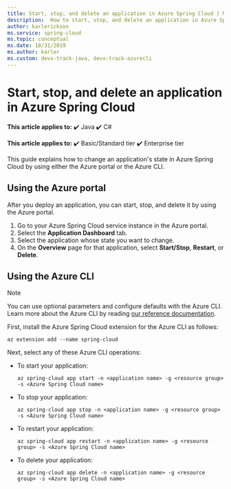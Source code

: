```yaml
---
title: Start, stop, and delete an application in Azure Spring Cloud | Microsoft Docs
description:  How to start, stop, and delete an application in Azure Spring Cloud
author: karlerickson
ms.service: spring-cloud
ms.topic: conceptual
ms.date: 10/31/2019
ms.author: karler
ms.custom: devx-track-java, devx-track-azurecli
---
```


# Start, stop, and delete an application in Azure Spring Cloud

**This article applies to:** ✔️ Java ✔️ C#

**This article applies to:** ✔️ Basic/Standard tier ✔️ Enterprise tier

This guide explains how to change an application's state in Azure Spring Cloud by using either the Azure portal or the Azure CLI.

## Using the Azure portal

After you deploy an application, you can start, stop, and delete it by using the Azure portal.

1. Go to your Azure Spring Cloud service instance in the Azure portal.
1. Select the **Application Dashboard** tab.
1. Select the application whose state you want to change.
1. On the **Overview** page for that application, select **Start/Stop**, **Restart**, or **Delete**.

## Using the Azure CLI

> [!NOTE]
> You can use optional parameters and configure defaults with the Azure CLI. Learn more about the Azure CLI by reading [our reference documentation](/cli/azure/spring-cloud).

First, install the Azure Spring Cloud extension for the Azure CLI as follows:

```azurecli
az extension add --name spring-cloud
```

Next, select any of these Azure CLI operations:

* To start your application:

    ```azurecli
    az spring-cloud app start -n <application name> -g <resource group> -s <Azure Spring Cloud name>
    ```

* To stop your application:

    ```azurecli
    az spring-cloud app stop -n <application name> -g <resource group> -s <Azure Spring Cloud name>
    ```

* To restart your application:

    ```azurecli
    az spring-cloud app restart -n <application name> -g <resource group> -s <Azure Spring Cloud name>
    ```

* To delete your application:

    ```azurecli
    az spring-cloud app delete -n <application name> -g <resource group> -s <Azure Spring Cloud name>
    ```

